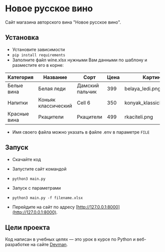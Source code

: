 # Новое русское вино

Сайт магазина авторского вина "Новое русское вино".

## Установка
- Установите зависимости 
- ```pip install requirements```
- Заполните файл wine.xlsx нужными Вам данными по шаблону и разместите его в корне:

| Категория     | Название            | Сорт            | Цена | Картинка                 | Акция                |
|---------------|---------------------|-----------------|------|--------------------------|----------------------|
| Белые вина    | Белая леди          | Дамский пальчик | 399  | belaya_ledi.png          | Выгодное предложение |
| Напитки       | Коньяк классический | Cell 6          | 350  | konyak_klassicheskyi.png |                      |
| Красные вина  | Ркацители           | Ркацители       | 499  | rkaciteli.png            |                      |

- Имя своего файла можно указать в файле .env в параметре `FILE`

## Запуск

- Скачайте код

- Запустите сайт командой 
- ```python3 main.py```
- Запуск с параметрами     
- ```python3 main.py -f filename.xlsx```
- Перейдите на сайт по адресу [http://127.0.0.1:8000](http://127.0.0.1:8000).

## Цели проекта

Код написан в учебных целях — это урок в курсе по Python и веб-разработке на сайте [Devman](https://dvmn.org).
